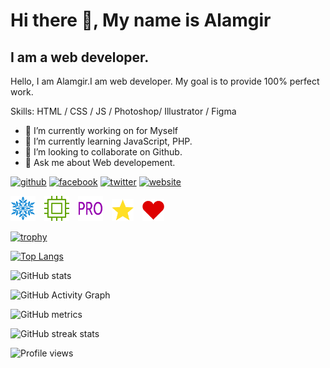 
# Hi there 👋, My name is Alamgir
## I am a web developer.
Hello, I am Alamgir.I am web developer. My goal is to provide 100% perfect work.

Skills: HTML / CSS / JS / Photoshop/ Illustrator / Figma 

- 🔭 I’m currently working on for Myself 
- 🌱 I’m currently learning JavaScript, PHP. 
- 👯 I’m looking to collaborate on Github. 
- 💬 Ask me about Web developement. 


[<img src='https://cdn.jsdelivr.net/npm/simple-icons@3.0.1/icons/github.svg' alt='github' height='40'>](https://github.com/coderalamgir)  [<img src='https://cdn.jsdelivr.net/npm/simple-icons@3.0.1/icons/facebook.svg' alt='facebook' height='40'>](https://www.facebook.com/alamgirdkst)  [<img src='https://cdn.jsdelivr.net/npm/simple-icons@3.0.1/icons/twitter.svg' alt='twitter' height='40'>](https://twitter.com/chcpalamgir)  [<img src='https://cdn.jsdelivr.net/npm/simple-icons@3.0.1/icons/icloud.svg' alt='website' height='40'>](https://github.com/coderalamgir)  

<a href='https://archiveprogram.github.com/'><img src='https://raw.githubusercontent.com/acervenky/animated-github-badges/master/assets/acbadge.gif' width='40' height='40'></a> <a href='https://docs.github.com/en/developers'><img src='https://raw.githubusercontent.com/acervenky/animated-github-badges/master/assets/devbadge.gif' width='40' height='40'></a> <a href='https://github.com/pricing'><img src='https://raw.githubusercontent.com/acervenky/animated-github-badges/master/assets/pro.gif' width='40' height='40'></a> <a href='https://stars.github.com/'><img src='https://raw.githubusercontent.com/acervenky/animated-github-badges/master/assets/starbadge.gif' width='35' height='35'></a> <a href='https://docs.github.com/en/github/supporting-the-open-source-community-with-github-sponsors'><img src='https://raw.githubusercontent.com/acervenky/animated-github-badges/master/assets/sponsorbadge.gif' width='35' height='35'></a> 

[![trophy](https://github-profile-trophy.vercel.app/?username=coderalamgir)](https://github.com/ryo-ma/github-profile-trophy)

[![Top Langs](https://github-readme-stats.vercel.app/api/top-langs/?username=coderalamgir)](https://github.com/anuraghazra/github-readme-stats)

![GitHub stats](https://github-readme-stats.vercel.app/api?username=coderalamgir&show_icons=true)  

![GitHub Activity Graph](https://activity-graph.herokuapp.com/graph?username=coderalamgir)  

![GitHub metrics](https://metrics.lecoq.io/coderalamgir)  

![GitHub streak stats](https://streak-stats.demolab.com/?user=coderalamgir)  

![Profile views](https://gpvc.arturio.dev/coderalamgir)  
